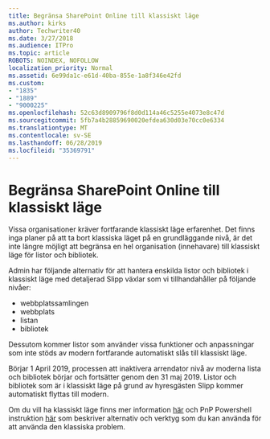 ```yaml
---
title: Begränsa SharePoint Online till klassiskt läge
ms.author: kirks
author: Techwriter40
ms.date: 3/27/2018
ms.audience: ITPro
ms.topic: article
ROBOTS: NOINDEX, NOFOLLOW
localization_priority: Normal
ms.assetid: 6e99da1c-e61d-40ba-855e-1a8f346e42fd
ms.custom:
- "1835"
- "1889"
- "9000225"
ms.openlocfilehash: 52c63d8909796f8d0d114a46c5255e4073e8c47d
ms.sourcegitcommit: 5fb7a4b28859690020efdea630d03e70cc0e6334
ms.translationtype: MT
ms.contentlocale: sv-SE
ms.lasthandoff: 06/28/2019
ms.locfileid: "35369791"
---
```

# <a name="restrict-sharepoint-online-to-classic-mode"></a>Begränsa SharePoint Online till klassiskt läge

Vissa organisationer kräver fortfarande klassiskt läge erfarenhet. Det finns inga planer på att ta bort klassiska läget på en grundläggande nivå, är det inte längre möjligt att begränsa en hel organisation (innehavare) till klassiskt läge för listor och bibliotek.

Admin har följande alternativ för att hantera enskilda listor och bibliotek i klassiskt läge med detaljerad Slipp växlar som vi tillhandahåller på följande nivåer:

- webbplatssamlingen
- webbplats
- listan
- bibliotek

Dessutom kommer listor som använder vissa funktioner och anpassningar som inte stöds av modern fortfarande automatiskt slås till klassiskt läge.

Börjar 1 April 2019, processen att inaktivera arrendator nivå av moderna lista och bibliotek börjar och fortsätter genom den 31 maj 2019.  Listor och bibliotek som är i klassiskt läge på grund av hyresgästen Slipp kommer automatiskt flyttas till modern.

Om du vill ha klassiskt läge finns mer information [här](https://techcommunity.microsoft.com/t5/Microsoft-SharePoint-Blog/Delivering-SharePoint-modern-experiences/ba-p/315023) och PnP Powershell instruktion [här](https://docs.microsoft.com/sharepoint/dev/transform/modernize-userinterface-lists-and-libraries-optout) som beskriver alternativ och verktyg som du kan använda för att använda den klassiska problem.
